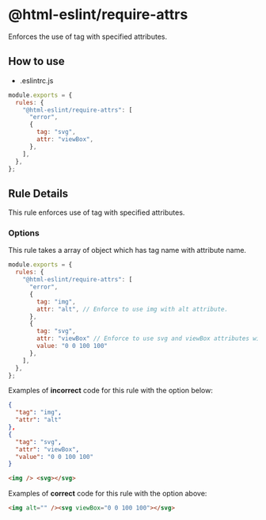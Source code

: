 # @html-eslint/require-attrs

Enforces the use of tag with specified attributes.

## How to use

- .eslintrc.js

```js
module.exports = {
  rules: {
    "@html-eslint/require-attrs": [
      "error",
      {
        tag: "svg",
        attr: "viewBox",
      },
    ],
  },
};
```

## Rule Details

This rule enforces use of tag with specified attributes.

### Options

This rule takes a array of object which has tag name with attribute name.

```js
module.exports = {
  rules: {
    "@html-eslint/require-attrs": [
      "error",
      {
        tag: "img",
        attr: "alt", // Enforce to use img with alt attribute.
      },
      {
        tag: "svg",
        attr: "viewBox" // Enforce to use svg and viewBox attributes with "0 0 100 100" value.
        value: "0 0 100 100"
      },
    ],
  },
};
```

Examples of **incorrect** code for this rule with the option below:

```json
{
  "tag": "img",
  "attr": "alt"
},
{
  "tag": "svg",
  "attr": "viewBox",
  "value": "0 0 100 100"
}
```

```html
<img /> <svg></svg>
```

Examples of **correct** code for this rule with the option above:

```html
<img alt="" /><svg viewBox="0 0 100 100"></svg>
```
